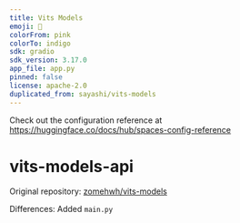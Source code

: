 ```yaml
---
title: Vits Models
emoji: 🏃
colorFrom: pink
colorTo: indigo
sdk: gradio
sdk_version: 3.17.0
app_file: app.py
pinned: false
license: apache-2.0
duplicated_from: sayashi/vits-models
---
```


Check out the configuration reference at https://huggingface.co/docs/hub/spaces-config-reference

# vits-models-api

Original repository: [zomehwh/vits-models](https://www.google.com](https://huggingface.co/spaces/kouenYoung/anime-tts/tree/main)https://huggingface.co/spaces/kouenYoung/anime-tts/tree/main)

Differences: Added `main.py`
